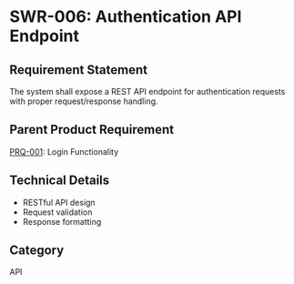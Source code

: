 # SWR-006: Authentication API Endpoint

## Requirement Statement
The system shall expose a REST API endpoint for authentication requests with proper request/response handling.

## Parent Product Requirement
[PRQ-001](../product_requirements/PRQ-001.md): Login Functionality

## Technical Details
- RESTful API design
- Request validation
- Response formatting

## Category
API